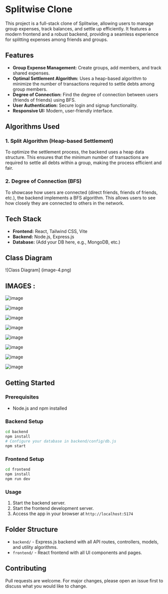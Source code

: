 # Splitwise Clone

This project is a full-stack clone of Splitwise, allowing users to manage group expenses, track balances, and settle up efficiently. It features a modern frontend and a robust backend, providing a seamless experience for splitting expenses among friends and groups.

## Features

- **Group Expense Management:** Create groups, add members, and track shared expenses.
- **Optimal Settlement Algorithm:** Uses a heap-based algorithm to minimize the number of transactions required to settle debts among group members.
- **Degree of Connection:** Find the degree of connection between users (friends of friends) using BFS.
- **User Authentication:** Secure login and signup functionality.
- **Responsive UI:** Modern, user-friendly interface.

## Algorithms Used

### 1. Split Algorithm (Heap-based Settlement)
To optimize the settlement process, the backend uses a heap data structure. This ensures that the minimum number of transactions are required to settle all debts within a group, making the process efficient and fair.

### 2. Degree of Connection (BFS)
To showcase how users are connected (direct friends, friends of friends, etc.), the backend implements a BFS algorithm. This allows users to see how closely they are connected to others in the network.

## Tech Stack

- **Frontend:** React, Tailwind CSS, Vite
- **Backend:** Node.js, Express.js
- **Database:** (Add your DB here, e.g., MongoDB, etc.)

## Class Diagram

![Class Diagram] (image-4.png)


## IMAGES :
![image](https://github.com/user-attachments/assets/d6578dbc-b5aa-4bdf-a1af-cc8cd368490f)

![image](https://github.com/user-attachments/assets/be8d4b55-871a-48e0-8e0e-ddae63cff75a)

![image](https://github.com/user-attachments/assets/f34255f7-21c0-4f8c-962a-e4709896ec15)

![image](https://github.com/user-attachments/assets/dd7f0615-d942-46b2-9a02-1652581e2360)

![image](https://github.com/user-attachments/assets/66f6de83-1f70-4362-b472-dcd433740693)

![image](https://github.com/user-attachments/assets/fab3a98e-aeac-482a-88e0-437c66256bca)

![image](https://github.com/user-attachments/assets/d3624212-2b96-46e6-bc95-2b0ac516b81b)

![image](https://github.com/user-attachments/assets/be2c8223-70a8-4aa6-bf5f-13cc0f816d06)

## Getting Started

### Prerequisites

- Node.js and npm installed

### Backend Setup

```bash
cd backend
npm install
# Configure your database in backend/config/db.js
npm start
```

### Frontend Setup

```bash
cd frontend
npm install
npm run dev
```

### Usage

1. Start the backend server.
2. Start the frontend development server.
3. Access the app in your browser at `http://localhost:5174` 

## Folder Structure

- `backend/` - Express.js backend with all API routes, controllers, models, and utility algorithms.
- `frontend/` - React frontend with all UI components and pages.

## Contributing

Pull requests are welcome. For major changes, please open an issue first to discuss what you would like to change.
